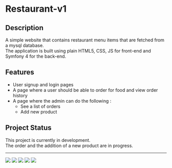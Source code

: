 # Restaurant-v1



<h2> Description </h2>

A simple website that contains restaurant menu items that are fetched from a mysql database. 
<br>
The application is built using plain HTML5, CSS, JS for front-end and Symfony 4 for the back-end.  

<h2> Features </h2>

  * User signup and login pages
  * A page where a user should be able to order for food and view order history
  * A page where the admin can do the following :
    * See a list of orders
    * Add new product 

<h2> Project Status </h2>


This project is currently in development. 
<br>
The order and the addition of a new product are in progress.
<hr>

<img   src="https://i.imgur.com/DkFGVWL.png">

<img  src="https://i.imgur.com/wpJbAMl.png">

<img  src="https://i.imgur.com/bwV8aTz.png">

<img  src="https://i.imgur.com/IMP2vVz.png">

<img  src="https://i.imgur.com/xRRQa4l.png">
